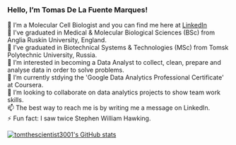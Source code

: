 ### Hello, I’m Tomas De La Fuente Marques!

👋 I’m a Molecular Cell Biologist and you can find me here at [LinkedIn](https://www.linkedin.com/in/tomthescientist3001/) <br>
🏫 I’ve graduated in Medical & Molecular Biological Sciences (BSc) from Anglia Ruskin University, England. <br>
🏫 I’ve graduated in Biotechnical Systems & Technologies (MSc) from Tomsk Polytechnic University, Russia. <br>
👀 I’m interested in becoming a Data Analyst to collect, clean, prepare and analyse data in order to solve problems. <br>
🌱 I’m currently stdying the 'Google Data Analytics Professional Certificate' at Coursera. <br>
💞️ I’m looking to collaborate on data analytics projects to show team work skills. <br>
📫 The best way to reach me is by writing me a message on LinkedIn. <br>
⚡ Fun fact: I saw twice Stephen William Hawking. <br>



[![tomthescientist3001's GitHub stats](https://github-readme-stats.vercel.app/api?username=tomthescientist3001)](https://github.com/tomthescientist3001/github-readme-stats)

<!---
tomthescientist3001/tomthescientist3001 is a ✨ special ✨ repository because its `README.md` (this file) appears on your GitHub profile.
You can click the Preview link to take a look at your changes.
--->
